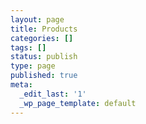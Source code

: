 ```yaml
---
layout: page
title: Products
categories: []
tags: []
status: publish
type: page
published: true
meta:
  _edit_last: '1'
  _wp_page_template: default
---
```


